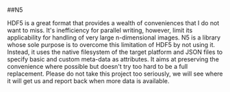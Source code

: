 ##N5

HDF5 is a great format that provides a wealth of conveniences that I do not want to miss.  It's inefficiency for parallel writing, however, limit its applicability for handling of very large n-dimensional images.
N5 is a library whose sole purpose is to overcome this limitation of HDF5 by not using it.  Instead, it uses the native filesystem of the target platform and JSON files to specify basic and custom meta-data as attributes.  It aims at preserving the convenience where possible but doesn't try too hard to be a full replacement.
Please do not take this project too seriously, we will see where it will get us and report back when more data is available.
